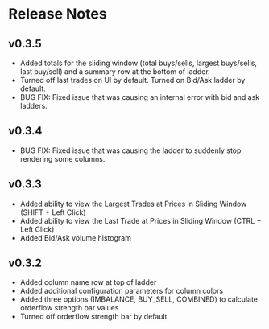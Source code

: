 # Release Notes

## v0.3.5
- Added totals for the sliding window (total buys/sells, largest buys/sells, last buy/sell) and a summary row at the bottom of ladder.
- Turned off last trades on UI by default. Turned on Bid/Ask ladder by default.
- BUG FIX: Fixed issue that was causing an internal error with bid and ask ladders.

## v0.3.4
- BUG FIX: Fixed issue that was causing the ladder to suddenly stop rendering some columns.

## v0.3.3
- Added ability to view the Largest Trades at Prices in Sliding Window (SHIFT + Left Click)
- Added ability to view the Last Trade at Prices in Sliding Window (CTRL + Left Click)
- Added Bid/Ask volume histogram

## v0.3.2
- Added column name row at top of ladder
- Added additional configuration parameters for column colors
- Added three options (IMBALANCE, BUY_SELL, COMBINED) to calculate orderflow strength bar values
- Turned off orderflow strength bar by default
